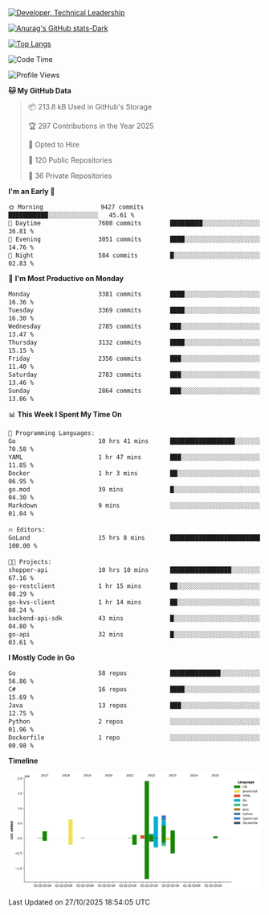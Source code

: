 <div>
  <a href="https://www.linkedin.com/in/arielpineiro/" target="_blank" rel="nofollow noopener noreferrer">
    <img src="https://img.shields.io/badge/-LinkedIn-%230077B5?style=for-the-badge&logo=linkedin&logoColor=white" alt="Developer, Technical Leadership" title="Ariel Piñeiro">
  </a>
</div>

[![Anurag's GitHub stats-Dark](https://github-readme-stats.vercel.app/api?username=arielsrv&show_icons=true&theme=dark#gh-dark-mode-only)](https://github.com/anuraghazra/github-readme-stats#gh-dark-mode-only)

[![Top Langs](https://github-readme-stats.vercel.app/api/top-langs/?username=arielsrv&layout=compact&langs_count=10&theme=dark#gh-dark-mode-only)](https://github.com/anuraghazra/github-readme-stats&theme=dark#gh-dark-mode-only)

<!--START_SECTION:waka-->
![Code Time](http://img.shields.io/badge/Code%20Time-1%2C434%20hrs%2020%20mins-blue)

![Profile Views](http://img.shields.io/badge/Profile%20Views-2-blue)

**🐱 My GitHub Data** 

> 📦 213.8 kB Used in GitHub's Storage 
 > 
> 🏆 297 Contributions in the Year 2025
 > 
> 💼 Opted to Hire
 > 
> 📜 120 Public Repositories 
 > 
> 🔑 36 Private Repositories 
 > 
**I'm an Early 🐤** 

```text
🌞 Morning                9427 commits        ███████████░░░░░░░░░░░░░░   45.61 % 
🌆 Daytime                7608 commits        █████████░░░░░░░░░░░░░░░░   36.81 % 
🌃 Evening                3051 commits        ████░░░░░░░░░░░░░░░░░░░░░   14.76 % 
🌙 Night                  584 commits         █░░░░░░░░░░░░░░░░░░░░░░░░   02.83 % 
```
📅 **I'm Most Productive on Monday** 

```text
Monday                   3381 commits        ████░░░░░░░░░░░░░░░░░░░░░   16.36 % 
Tuesday                  3369 commits        ████░░░░░░░░░░░░░░░░░░░░░   16.30 % 
Wednesday                2785 commits        ███░░░░░░░░░░░░░░░░░░░░░░   13.47 % 
Thursday                 3132 commits        ████░░░░░░░░░░░░░░░░░░░░░   15.15 % 
Friday                   2356 commits        ███░░░░░░░░░░░░░░░░░░░░░░   11.40 % 
Saturday                 2783 commits        ███░░░░░░░░░░░░░░░░░░░░░░   13.46 % 
Sunday                   2864 commits        ███░░░░░░░░░░░░░░░░░░░░░░   13.86 % 
```


📊 **This Week I Spent My Time On** 

```text
💬 Programming Languages: 
Go                       10 hrs 41 mins      ██████████████████░░░░░░░   70.58 % 
YAML                     1 hr 47 mins        ███░░░░░░░░░░░░░░░░░░░░░░   11.85 % 
Docker                   1 hr 3 mins         ██░░░░░░░░░░░░░░░░░░░░░░░   06.95 % 
go.mod                   39 mins             █░░░░░░░░░░░░░░░░░░░░░░░░   04.30 % 
Markdown                 9 mins              ░░░░░░░░░░░░░░░░░░░░░░░░░   01.04 % 

🔥 Editors: 
GoLand                   15 hrs 8 mins       █████████████████████████   100.00 % 

🐱‍💻 Projects: 
shopper-api              10 hrs 10 mins      █████████████████░░░░░░░░   67.16 % 
go-restclient            1 hr 15 mins        ██░░░░░░░░░░░░░░░░░░░░░░░   08.29 % 
go-kvs-client            1 hr 14 mins        ██░░░░░░░░░░░░░░░░░░░░░░░   08.24 % 
backend-api-sdk          43 mins             █░░░░░░░░░░░░░░░░░░░░░░░░   04.80 % 
go-api                   32 mins             █░░░░░░░░░░░░░░░░░░░░░░░░   03.61 % 
```

**I Mostly Code in Go** 

```text
Go                       58 repos            ██████████████░░░░░░░░░░░   56.86 % 
C#                       16 repos            ████░░░░░░░░░░░░░░░░░░░░░   15.69 % 
Java                     13 repos            ███░░░░░░░░░░░░░░░░░░░░░░   12.75 % 
Python                   2 repos             ░░░░░░░░░░░░░░░░░░░░░░░░░   01.96 % 
Dockerfile               1 repo              ░░░░░░░░░░░░░░░░░░░░░░░░░   00.98 % 
```



**Timeline**

![Lines of Code chart](https://raw.githubusercontent.com/arielsrv/arielsrv/main/assets/bar_graph.png)


 Last Updated on 27/10/2025 18:54:05 UTC
<!--END_SECTION:waka-->
